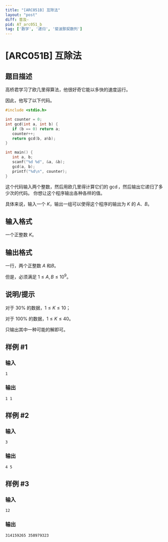 ```yaml
---
title: "[ARC051B] 互除法"
layout: "post"
diff: 普及-
pid: AT_arc051_b
tag: ['数学', '递归', '斐波那契数列']
---
```


# [ARC051B] 互除法

## 题目描述

高桥君学习了欧几里得算法，他很好奇它能以多快的速度运行。

因此，他写了以下代码。

```cpp
#include <stdio.h>

int counter = 0;
int gcd(int a, int b) {
   if (b == 0) return a;
   counter++;
   return gcd(b, a%b);
}

int main() {
   int a, b;
   scanf("%d %d", &a, &b);
   gcd(a, b);
   printf("%d\n", counter);
}
```

这个代码输入两个整数，然后用欧几里得计算它们的 $\gcd$，然后输出它递归了多少次的代码。 你想让这个程序输出各种各样的值。

具体来说，输入一个 $K$，输出一组可以使得这个程序的输出为 $K$ 的 $A$、$B$。

## 输入格式

一个正整数 $K$。

## 输出格式

一行，两个正整数 $A$ 和$B$。

但是，必须满足 $1\le A,B\le 10^9$。

## 说明/提示

对于 $30\%$ 的数据，$1\le K \le 10$；

对于 $100\%$ 的数据，$1\le K \le 40$。

只输出其中一种可能的解即可。

## 样例 #1

### 输入

```
1
```

### 输出

```
1 1
```

## 样例 #2

### 输入

```
3
```

### 输出

```
4 5
```

## 样例 #3

### 输入

```
12
```

### 输出

```
314159265 358979323
```

